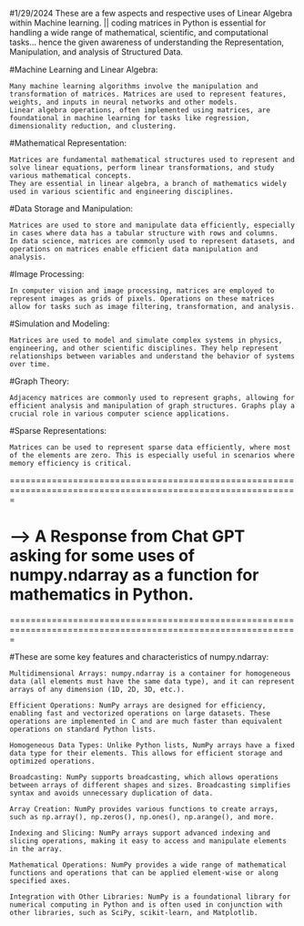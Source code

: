 #1/29/2024
These are a few aspects and respective uses of Linear Algebra within Machine learning. || coding matrices in Python is essential for handling a wide range of mathematical, scientific, and computational tasks... hence the given awareness of understanding the Representation, Manipulation, and analysis of Structured Data.

#Machine Learning and Linear Algebra:

    Many machine learning algorithms involve the manipulation and transformation of matrices. Matrices are used to represent features, weights, and inputs in neural networks and other models.
    Linear algebra operations, often implemented using matrices, are foundational in machine learning for tasks like regression, dimensionality reduction, and clustering.
#Mathematical Representation:

    Matrices are fundamental mathematical structures used to represent and solve linear equations, perform linear transformations, and study various mathematical concepts.
    They are essential in linear algebra, a branch of mathematics widely used in various scientific and engineering disciplines.

#Data Storage and Manipulation:

    Matrices are used to store and manipulate data efficiently, especially in cases where data has a tabular structure with rows and columns.
    In data science, matrices are commonly used to represent datasets, and operations on matrices enable efficient data manipulation and analysis.

#Image Processing:

    In computer vision and image processing, matrices are employed to represent images as grids of pixels. Operations on these matrices allow for tasks such as image filtering, transformation, and analysis.
#Simulation and Modeling:

    Matrices are used to model and simulate complex systems in physics, engineering, and other scientific disciplines. They help represent relationships between variables and understand the behavior of systems over time.

#Graph Theory:

    Adjacency matrices are commonly used to represent graphs, allowing for efficient analysis and manipulation of graph structures. Graphs play a crucial role in various computer science applications.

#Sparse Representations:

    Matrices can be used to represent sparse data efficiently, where most of the elements are zero. This is especially useful in scenarios where memory efficiency is critical.

=============================================================================================================
# --> A Response from Chat GPT asking for some uses of numpy.ndarray as a function for mathematics in Python.
=============================================================================================================

#These are some key features and characteristics of numpy.ndarray:

    Multidimensional Arrays: numpy.ndarray is a container for homogeneous data (all elements must have the same data type), and it can represent arrays of any dimension (1D, 2D, 3D, etc.).

    Efficient Operations: NumPy arrays are designed for efficiency, enabling fast and vectorized operations on large datasets. These operations are implemented in C and are much faster than equivalent operations on standard Python lists.

    Homogeneous Data Types: Unlike Python lists, NumPy arrays have a fixed data type for their elements. This allows for efficient storage and optimized operations.

    Broadcasting: NumPy supports broadcasting, which allows operations between arrays of different shapes and sizes. Broadcasting simplifies syntax and avoids unnecessary duplication of data.

    Array Creation: NumPy provides various functions to create arrays, such as np.array(), np.zeros(), np.ones(), np.arange(), and more.

    Indexing and Slicing: NumPy arrays support advanced indexing and slicing operations, making it easy to access and manipulate elements in the array.

    Mathematical Operations: NumPy provides a wide range of mathematical functions and operations that can be applied element-wise or along specified axes.

    Integration with Other Libraries: NumPy is a foundational library for numerical computing in Python and is often used in conjunction with other libraries, such as SciPy, scikit-learn, and Matplotlib.